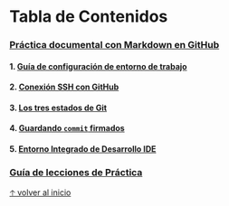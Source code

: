 # Tabla de Contenidos

### [Práctica documental con Markdown en GitHub](../README.md)

   #### 1. [Guía de configuración de entorno de trabajo](WORKSPACE.md)
   #### 2. [Conexión SSH con GitHub](SSH.md)
   #### 3. [Los tres estados de Git](GIT.md)
   #### 4. [Guardando `commit` firmados](GPG.md)
   #### 5. [Entorno Integrado de Desarrollo IDE](IDE.md)
### [Guía de lecciones de Práctica](PRACTICE-GUIDE.md)
[🡡 volver al inicio](SUMMARY.md#Tabla-de-contenidos)